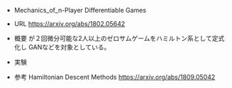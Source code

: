 - Mechanics_of_n-Player Differentiable Games

- URL
https://arxiv.org/abs/1802.05642
- 概要
が２回微分可能な2人以上のゼロサムゲームをハミルトン系として定式化し
GANなどを対象としている。

- 実験
- 参考
Hamiltonian Descent Methods https://arxiv.org/abs/1809.05042


